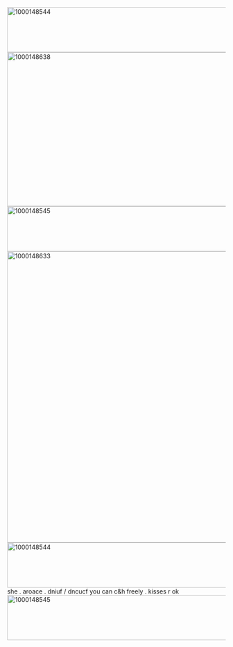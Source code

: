 <img width="1204" height="104" alt="1000148544" src="https://github.com/user-attachments/assets/121af8f4-c96c-47e9-bf6c-7db210237f16" />
<img width="2048" height="355" alt="1000148638" src="https://github.com/user-attachments/assets/805005e6-2727-4a20-a616-62dec90b1643" />

<img width="1204" height="104" alt="1000148545" src="https://github.com/user-attachments/assets/abf32c08-1c73-4116-ae3a-d2036ca3253e" />


<img width="1000" height="671" alt="1000148633" src="https://github.com/user-attachments/assets/395a4835-8e2e-40ef-a1ef-6be1361bc9b1" />


<img width="1204" height="104" alt="1000148544" src="https://github.com/user-attachments/assets/b12b0a99-7204-4ff4-9595-e420d6599bf3" />
she . aroace . dniuf / dncucf
you can c&h freely . kisses r ok

<img width="1204" height="104" alt="1000148545" src="https://github.com/user-attachments/assets/680e6966-2c3e-4807-851c-7a3c0c2317af" />
